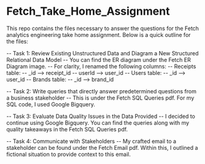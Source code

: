 # Fetch_Take_Home_Assignment

This repo contains the files necessary to answer the questions for the Fetch analytics engineering take home assignment. Below is a quick outline for the files:

-- Task 1: Review Existing Unstructured Data and Diagram a New Structured Relational Data Model
  -- You can find the ER diagram under the Fetch ER Diagram image. 
  -- For clarity, I renamed the following columns:
    -- Receipts table:
      -- _id --> receipt_id
      -- userId --> user_id
    -- Users table:
      -- _id --> user_id
    -- Brands table:
      -- _id --> brand_id

-- Task 2: Write queries that directly answer predetermined questions from a business stakeholder
  -- This is under the Fetch SQL Queries pdf. For my SQL code, I used Google Bigquery.

-- Task 3: Evaluate Data Quality Issues in the Data Provided
  -- I decided to continue using Google Bigquery. You can find the queries along with my quality takeaways in the Fetch SQL Queries pdf.

-- Task 4: Communicate with Stakeholders
  -- My crafted email to a stakeholder can be found under the Fetch Email pdf. Within this, I outlined a fictional situation to provide context to this email.

